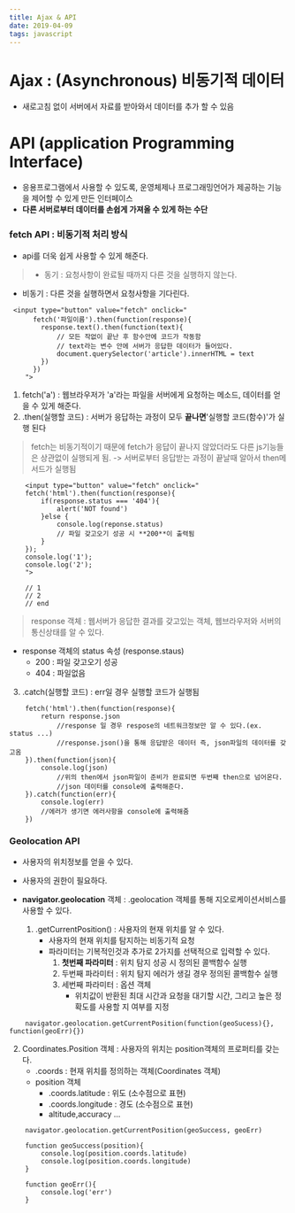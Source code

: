 ```yaml
---
title: Ajax & API
date: 2019-04-09 
tags: javascript
---
```




# **Ajax** : (Asynchronous) 비동기적 데이터 
- 새로고침 없이 서버에서 자료를 받아와서 데이터를 추가 할 수 있음

# **API** (application Programming Interface) 
- 응용프로그램에서 사용할 수 있도록, 운영체제나 프로그래밍언어가 제공하는 기능을 제어할 수 있게 만든 인터페이스
- **다른 서버로부터 데이터를 손쉽게 가져올 수 있게 하는 수단**

### fetch API : 비동기적 처리 방식
- api를 더욱 쉽게 사용할 수 있게 해준다.
> - 동기 : 요청사항이 완료될 때까지 다른 것을 실행하지 않는다.
  - 비동기 : 다른 것을 실행하면서 요청사항을 기다린다.

```text
 <input type="button" value="fetch" onclick="
      fetch('파일이름').then(function(response){
        response.text().then(function(text){ 
            // 모든 작없이 끝난 후 함수안에 코드가 작동함
            // text라는 변수 안에 서버가 응답한 데이터가 들어있다.
            document.querySelector('article').innerHTML = text
        })
      })
    ">

``` 


1. fetch('a') : 웹브라우저가 'a'라는 파일을  서버에게 요청하는 메소드, 데이터를 얻을 수 있게 해준다.
2. .then(실행할 코드) : 서버가 응답하는 과정이 모두 **끝나면**'실행할 코드(함수)'가 실행 된다 
> fetch는 비동기적이기 때문에 fetch가 응답이 끝나지 않았더라도 다른 js기능들은 상관없이 실행되게 됨.
-> 서버로부터 응답받는 과정이 끝날때 알아서 then메서드가 실행됨 

```text
    <input type="button" value="fetch" onclick="
    fetch('html').then(function(response){
        if(response.status === '404'){
            alert('NOT found')
        }else {
            console.log(reponse.status)
            // 파일 갖고오기 성공 시 **200**이 출력됨 
        }
    });
    console.log('1');
    console.log('2');
    ">

    // 1
    // 2
    // end
```

> response 객체 : 웹서버가 응답한 결과를 갖고있는 객체, 웹브라우저와 서버의 통신상태를 알 수 있다.
 - response 객체의 status 속성 (response.staus)
    - 200 : 파일 갖고오기 성공
    - 404 : 파일없음


3. .catch(실행할 코드) : err일 경우 실행할 코드가 실행됨 

```text
    fetch('html').then(function(response){
        return response.json
            //response 일 경우 respose의 네트워크정보만 알 수 있다.(ex. status ...)
            //response.json()을 통해 응답받은 데이터 즉, json파일의 데이터를 갖고옴 
    }).then(function(json){
        console.log(json)
            //위의 then에서 json파일이 준비가 완료되면 두번째 then으로 넘어온다.
            //json 데이터를 console에 출력해준다.
    }).catch(function(err){
        console.log(err)
        //에러가 생기면 에러사항을 console에 출력해줌
    })
```


### Geolocation API 
- 사용자의 위치정보를 얻을 수 있다.
- 사용자의 권한이 필요하다.

- **navigator.geolocation** 객체 : .geolocation 객체를 통해 지오로케이션서비스를 사용할 수 있다.
    1. .getCurrentPosition() : 사용자의 현재 위치를 알 수 있다.
        - 사용자의 현재 위치를 탐지하는 비동기적 요청
        - 파라미터는 기복적인것과 추가로  2가지를 선택적으로 입력할 수 있다.
            1. **첫번째 파라미터** : 위치 탐지 성공 시 정의된 콜백함수 실행
            2. 두번째 파라미터 : 위치 탐지 에러가 생길 경우 정의된 콜백함수 실행
            3. 세번째 파라미터 : 옵션 객체
                - 위치값이 반환된 최대 시간과 요청을 대기할 시간, 그리고 높은 정확도를 사용할 지 여부를 지정

```text
    navigator.geolocation.getCurrentPosition(function(geoSucess){}, function(geoErr){})
```

2. Coordinates.Position 객체 : 사용자의 위치는 position객체의 프로퍼티를 갖는다.
    - .coords : 현재 위치를 정의하는 객체(Coordinates 객체)
    - position 객체
        - .coords.latitude : 위도 (소수점으로 표현) 
        - .coords.longitude : 경도 (소수점으로 표현) 
        - altitude,accuracy ...

```text
    navigator.geolocation.getCurrentPosition(geoSuccess, geoErr)

    function geoSuccess(position){
        console.log(position.coords.latitude)
        console.log(position.coords.longitude)
    }

    function geoErr(){
        console.log('err')
    }
```